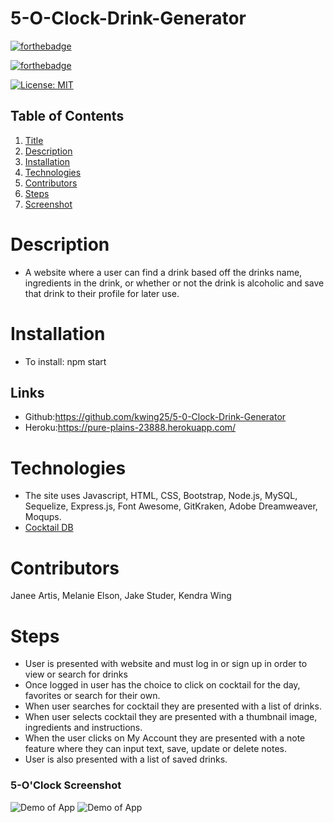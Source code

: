 # 5-O-Clock-Drink-Generator

[![forthebadge](https://forthebadge.com/images/badges/uses-html.svg)](https://forthebadge.com)

[![forthebadge](https://forthebadge.com/images/badges/uses-css.svg)](https://forthebadge.com)

[![License: MIT](https://img.shields.io/badge/License-MIT-yellow.svg)](https://opensource.org/licenses/MIT)

## Table of Contents

1. [Title](#title)
2. [Description](#Description)
3. [Installation](#Installation)
4. [Technologies](#Technologies)
5. [Contributors](#Contributors)
6. [Steps](#Steps)
7. [Screenshot](#Screenshot)

# Description

- A website where a user can find a drink based off the drinks name, ingredients in the drink, or whether or not the drink is alcoholic and save that drink to their profile for later use.

# Installation

- To install: npm start

## Links

- Github:https://github.com/kwing25/5-0-Clock-Drink-Generator
- Heroku:https://pure-plains-23888.herokuapp.com/

# Technologies

- The site uses Javascript, HTML, CSS, Bootstrap, Node.js, MySQL, Sequelize, Express.js, Font Awesome, GitKraken, Adobe Dreamweaver, Moqups.
- [Cocktail DB](https://www.thecocktaildb.com/api.php?ref=apilist.fun)

# Contributors

Janee Artis, Melanie Elson, Jake Studer, Kendra Wing

# Steps

- User is presented with website and must log in or sign up in order to view or search for drinks
- Once logged in user has the choice to click on cocktail for the day, favorites or search for their own.
- When user searches for cocktail they are presented with a list of drinks.
- When user selects cocktail they are presented with a thumbnail image, ingredients and instructions.
- When the user clicks on My Account they are presented with a note feature where they can input text, save, update or delete notes.
- User is also presented with a list of saved drinks.

### 5-O'Clock Screenshot

![Demo of App](./images/5Oclock.png)
![Demo of App](./images/5OclockDrink.png)
